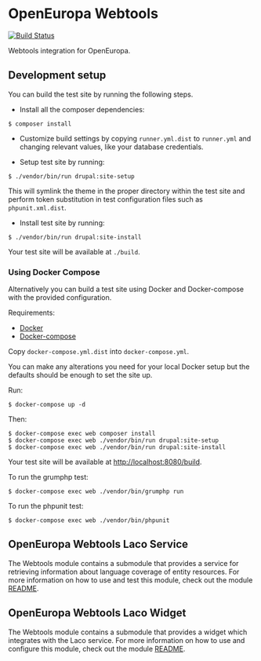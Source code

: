 # OpenEuropa Webtools

[![Build Status](https://drone.fpfis.eu/api/badges/openeuropa/oe_webtools/status.svg?branch=master)](https://drone.fpfis.eu/openeuropa/oe_webtools)

Webtools integration for OpenEuropa.

## Development setup

You can build the test site by running the following steps.

* Install all the composer dependencies:

```
$ composer install
```

* Customize build settings by copying `runner.yml.dist` to `runner.yml` and
changing relevant values, like your database credentials.

* Setup test site by running:

```
$ ./vendor/bin/run drupal:site-setup
```

This will symlink the theme in the proper directory within the test site and
perform token substitution in test configuration files such as `phpunit.xml.dist`.

* Install test site by running:

```
$ ./vendor/bin/run drupal:site-install
```

Your test site will be available at `./build`.

### Using Docker Compose

Alternatively you can build a test site using Docker and Docker-compose with the provided configuration.

Requirements:

- [Docker](https://www.docker.com/get-docker)
- [Docker-compose](https://docs.docker.com/compose/)

Copy `docker-compose.yml.dist` into `docker-compose.yml`.

You can make any alterations you need for your local Docker setup but the defaults
should be enough to set the site up.

Run:

```
$ docker-compose up -d
```

Then:

```
$ docker-compose exec web composer install
$ docker-compose exec web ./vendor/bin/run drupal:site-setup
$ docker-compose exec web ./vendor/bin/run drupal:site-install
```

Your test site will be available at [http://localhost:8080/build](http://localhost:8080/build).

To run the grumphp test:

```
$ docker-compose exec web ./vendor/bin/grumphp run
```

To run the phpunit test:

```
$ docker-compose exec web ./vendor/bin/phpunit
```

## OpenEuropa Webtools Laco Service

The Webtools module contains a submodule that provides a service for retrieving
information about language coverage of entity resources. For more information on 
how to use and test this module, check out the module [README](modules/oe_webtools_laco_service/README.md).

## OpenEuropa Webtools Laco Widget

The Webtools module contains a submodule that provides a widget which integrates
with the Laco service. For more information on how to use and configure this module, 
check out the module [README](modules/oe_webtools_laco_widget/README.md).
